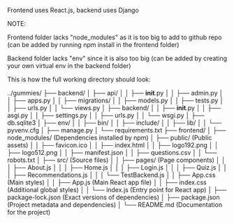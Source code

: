 Frontend uses React.js, backend uses Django

NOTE:

Frontend folder lacks "node_modules" as it is too big to add to github repo (can be added by running npm install in the frontend folder)

Backend folder lacks "env" since it is also too big (can be added by creating your own virtual env in the backend folder)

This is how the full working directory should look:

../gummies/
├── backend/
│   ├── api/
│   │   ├── __init__.py
│   │   ├── admin.py
│   │   ├── apps.py
│   │   ├── migrations/
│   │   ├── models.py
│   │   ├── tests.py
│   │   ├── urls.py
│   │   └── views.py
│   ├── backend/
│   │   ├── __init__.py
│   │   ├── asgi.py
│   │   ├── settings.py
│   │   ├── urls.py
│   │   └── wsgi.py
│   ├── db.sqlite3
│   ├── env/
│   │   ├── bin/
│   │   ├── include/
│   │   ├── lib/
│   │   └── pyvenv.cfg
│   ├── manage.py
│   └── requirements.txt
├── frontend/
│   ├── node_modules/        (Dependencies installed by npm)
│   ├── public/              (Public assets)
│   │   ├── favicon.ico
│   │   ├── index.html
│   │   ├── logo192.png
│   │   ├── logo512.png
│   │   ├── manifest.json
│   │   ├── questions.csv
│   │   └── robots.txt
│   ├── src/                 (Source files)
│   │   ├── pages/           (Page components)
│   │   │   ├── About.js
│   │   │   ├── Home.js
│   │   │   ├── Login.js
│   │   │   ├── Quiz.js
│   │   │   ├── Recommendations.js
│   │   │   └── TestBackend.js
│   │   ├── App.css          (Main styles)
│   │   ├── App.js           (Main React app file)
│   │   ├── index.css        (Additional global styles)
│   │   └── index.js         (Entry point for React app)
│   ├── package-lock.json    (Exact versions of dependencies)
│   ├── package.json         (Project metadata and dependencies)
│   └── README.md            (Documentation for the project)
